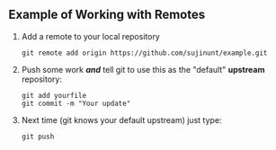## Example of Working with Remotes

1. Add a remote to your local repository
   ```
   git remote add origin https://github.com/sujinunt/example.git
   ```

2. Push some work ***and*** tell git to use this as the "default" **upstream** repository: 
   ```
   git add yourfile
   git commit -m "Your update"
   ```

3. Next time (git knows your default upstream) just type:
   ```
   git push
   ```

